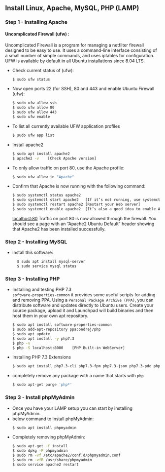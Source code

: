 ## Install Linux, Apache, MySQL, PHP (LAMP)

### Step 1 - Installing Apache

#### Uncomplicated Firewall (ufw) :

Uncomplicated Firewall is a program for managing a netfilter firewall designed to be easy to use. It uses a command-line
interface consisting of a small number of simple commands, and uses iptables for configuration. UFW is available by
default in all Ubuntu installations since 8.04 LTS.

- Check current status of (ufw):
    ```bash
  $ sudo ufw status
  ```
- Now open ports 22 (for SSH), 80 and 443 and enable Ubuntu Firewall (ufw):
    ```bash
    $ sudo ufw allow ssh
    $ sudo ufw allow 80
    $ sudo ufw allow 443
    $ sudo ufw enable
    ```
- To list all currently available UFW application profiles
    ```bash
    $ sudo ufw app list
    ```
- Install apache2
    ```bash
    $ sudo apt install apache2
    $ apache2 -v    [Check Apache version]
    ```
- To only allow traffic on port 80, use the Apache profile:
    ```bash
    $ sudo ufw allow in "Apache"
    ```
- Confirm that Apache is now running with the following command:
    ```bash
    $ sudo systemctl status apache2
    $ sudo systemctl start apache2   [If it’s not running, use systemctl to start it]
    $ sudo systemctl restart apache2 [Restart your Web server]
    $ sudo systemctl enable apache2  [It’s also a good idea to enable Apache to automatically start at system boot time]
    ```
  [localhost:80](localhost:80) Traffic on port 80 is now allowed through the firewall. You should see a page with an
  “Apache2 Ubuntu Default” header
  showing that Apache2 has been installed successfully.

### Step 2 - Installing MySQL

- install this software:
  ```bash
    $ sudo apt install mysql-server
    $ sudo service mysql status
    ```

### Step 3 - Installing PHP

- Installing and testing PHP 7.3<br>
  `software-properties-common` it provides some useful scripts for adding and removing PPA. Using a `Personal Package
  Archive (PPA)`, you can distribute software and updates directly to Ubuntu users. Create your source package, upload it
  and Launchpad will build binaries and then host them in your own apt repository.
    ```bash
    $ sudo apt install software-properties-common
    $ sudo add-apt-repository ppa:ondrej/php
    $ sudo apt update
    $ sudo apt install -y php7.3
    $ php -v
    $ php -S localhost:8000    [PHP Built-in WebServer]
    ```
- Installing PHP 7.3 Extensions
  ```bash
  $ sudo apt install php7.3-cli php7.3-fpm php7.3-json php7.3-pdo php7.3-mysql php7.3-zip php7.3-gd  php7.3-mbstring php7.3-curl php7.3-xml php7.3-bcmath php7.3-json
  ```
- completely remove any package with a name that starts with `php`
  ```bash
  $ sudo apt-get purge 'php*'
  ```
### Step 3 - Install phpMyAdmin
- Once you have your LAMP setup you can start by installing phpMyAdmin.
- below command to install phpMyAdmin:
    ```bash
    $ sudo apt install phpmyadmin
    ```
- Completely removing phpMyAdmin:
    ```bash
    $ sudo apt-get -f install
    $ sudo dpkg -P phpmyadmin  
    $ sudo rm -vf /etc/apache2/conf.d/phpmyadmin.conf
    $ sudo rm -vfR /usr/share/phpmyadmin
    $ sudo service apache2 restart
    ```